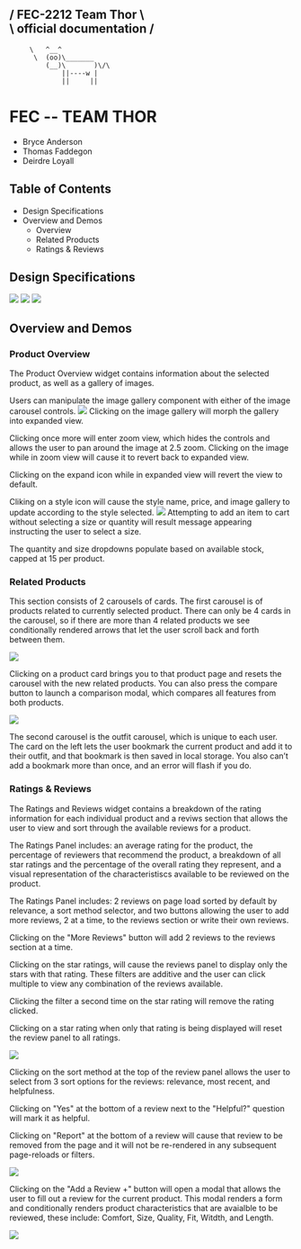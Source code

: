 / FEC-2212 Team Thor        \\\
\ official documentation   /
  ----------------------------------------
         \   ^__^
          \  (oo)\_______
             (__)\       )\/\
                 ||----w |
                 ||     ||



FEC -- TEAM THOR
================
- Bryce Anderson
- Thomas Faddegon
- Deirdre Loyall

## Table of Contents
- Design Specifications
- Overview and Demos
  - Overview
  - Related Products
  - Ratings & Reviews

## Design Specifications
<img src="./docs/images/fec_overview.png" />
<img src="./docs/images/fec_related.png" />
<img src="./docs/images/fec_reviews.png />
<img src="./docs/images/fec_compare_modal.png />


## Overview and Demos

### Product Overview

The Product Overview widget contains information about the selected product, as well as a gallery of images.

Users can manipulate the image gallery component with either of the image carousel controls.
<img src="http://g.recordit.co/yPnYLK8IIH.gif" />
Clicking on the image gallery will morph the gallery into expanded view.

Clicking once more will enter zoom view, which hides the controls and allows the user to pan around the image at 2.5 zoom. Clicking on the image while in zoom view will cause it to revert back to expanded view.

Clicking on the expand icon while in expanded view will revert the view to default.

Cliking on a style icon will cause the style name, price, and image gallery to update according to the style selected.
<img src="http://g.recordit.co/zsR9m8Qq3g.gif" />
Attempting to add an item to cart without selecting a size or quantity will result message appearing instructing the user to select a size.

The quantity and size dropdowns populate based on available stock, capped at 15 per product.


### Related Products

This section consists of 2 carousels of cards. The first carousel is of products related to currently selected product. There can only be 4 cards in the carousel, so if there are more than 4 related products we see conditionally rendered arrows that let the user scroll back and forth between them.

<img src="http://g.recordit.co/pvDlwAdiYQ.gif" />

Clicking on a product card brings you to that product page and resets the carousel with the new related products. You can also press the compare button to launch a comparison modal, which compares all features from both products.


<img src="http://g.recordit.co/oqVJTm2Oy2.gif" />

The second carousel is the outfit carousel, which is unique to each user. The card on the left lets the user bookmark the current product and add it to their outfit, and that bookmark is then saved in local storage. You also can’t add a bookmark more than once, and an error will flash if you do.


### Ratings & Reviews

The Ratings and Reviews widget contains a breakdown of the rating information for each individual product and a reviws section that allows the user to view and sort through the available reviews for a product.

The Ratings Panel includes: an average rating for the product, the percentage of reviewers that recommend the product, a breakdown of all star ratings and the percentage of the overall rating they represent, and a visual representation of the characteristiscs available to be reviewed on the product.

The Ratings Panel includes: 2 reviews on page load sorted by default by relevance, a sort method selector, and two buttons allowing the user to add more reviews, 2 at a time, to the reviews section or write their own reviews.

Clicking on the "More Reviews" button will add 2 reviews to the reviews section at a time. 

Clicking on the star ratings, will cause the reviews panel to display only the stars with that rating. These filters are additive and the user can click multiple to view any combination of the reviews available. 

Clicking the filter a second time on the star rating will remove the rating clicked.

Clicking on a star rating when only that rating is being displayed will reset the review panel to all ratings.

<img src="http://g.recordit.co/gZuwog4H4K.gif"/>

Clicking on the sort method at the top of the review panel allows the user to select from 3 sort options for the reviews: relevance, most recent, and helpfulness.

Clicking on "Yes" at the bottom of a review next to the "Helpful?" question will mark it as helpful.

Clicking on "Report" at the bottom of a review will cause that review to be removed from the page and it will not be re-rendered in any subsequent page-reloads or filters. 

<img src="http://g.recordit.co/WUvjyNL4DW.gif"/>

Clicking on the "Add a Review +" button will open a modal that allows the user to fill out a review for the current product. This modal renders a form and conditionally renders product characteristics that are avaialble to be reviewed, these include: Comfort, Size, Quality, Fit, Witdth, and Length. 

<img src="http://g.recordit.co/TOvblg3W4d.gif"/>



